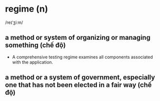 # regime (n)

/reɪˈʒiːm/

## a method or system of organizing or managing something (chế độ)

- A comprehensive testing regime examines all components associated with the application.

## a method or a system of government, especially one that has not been elected in a fair way (chế độ)